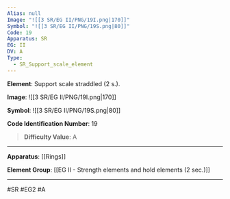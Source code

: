 ```yaml
---
Alias: null
Image: "![[3 SR/EG II/PNG/19I.png|170]]"
Symbol: "![[3 SR/EG II/PNG/19S.png|80]]"
Code: 19
Apparatus: SR
EG: II
DV: A
Type:
  - SR_Support_scale_element
---
```

**Element**: Support scale straddled (2 s.).

**Image**:
![[3 SR/EG II/PNG/19I.png|170]]

**Symbol**:
![[3 SR/EG II/PNG/19S.png|80]]

**Code Identification Number**: 19

>**Difficulty Value**: A

___
**Apparatus**: [[Rings]]

**Element Group**: [[EG II - Strength elements and hold elements (2 sec.)]]
___
#SR #EG2 #A
